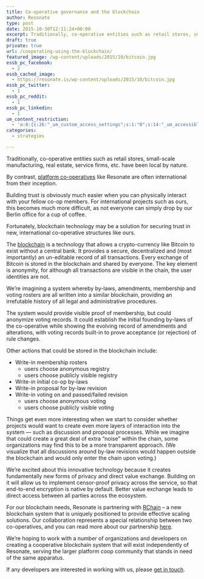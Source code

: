 ```yaml
---
title: Co-operative governance and the blockchain
author: Resonate
type: post
date: 2015-10-30T12:11:24+00:00
excerpt: Traditionally, co-operative entities such as retail stores, small-scale manufacturing, real estate, service firms, etc. have been local by nature. By contrast, platform co-operatives like Resonate are often international from their inception.
draft: true
private: true
url: /cooperating-using-the-blockchain/
featured_image: /wp-content/uploads/2015/10/bitcoin.jpg
essb_pc_facebook:
  - 2
essb_cached_image:
  - https://resonate.is/wp-content/uploads/2015/10/bitcoin.jpg
essb_pc_twitter:
  - 1
essb_pc_reddit:
  - 1
essb_pc_linkedin:
  - 1
um_content_restriction:
  - 'a:8:{s:26:"_um_custom_access_settings";s:1:"0";s:14:"_um_accessible";s:1:"0";s:19:"_um_noaccess_action";s:1:"0";s:30:"_um_restrict_by_custom_message";s:1:"0";s:27:"_um_restrict_custom_message";s:0:"";s:19:"_um_access_redirect";s:1:"0";s:23:"_um_access_redirect_url";s:0:"";s:28:"_um_access_hide_from_queries";s:1:"0";}'
categories:
  - strategies

---
```

Traditionally, co-operative entities such as retail stores, small-scale manufacturing, real estate, service firms, etc. have been local by nature.

By contrast, <a href="https://resonate.is/the-platform-cooperative-movement/" target="_blank" rel="noopener noreferrer">platform co-operatives</a> like Resonate are often international from their inception.

<span style="font-weight: 400;">Building trust is obviously much easier when you can physically interact with your fellow co-op members. For international projects such as ours, this becomes much more difficult, as not everyone can simply drop by our Berlin office for </span><span style="font-weight: 400;">a</span> <span style="font-weight: 400;">cup of coffee.</span>

<span style="font-weight: 400;">Fortunately, blockchain technology may be a solution for securing trust in new, international co-operative structures like ours.</span>

<span style="font-weight: 400;">The </span><a href="https://medium.com/@ConsenSys/programmable-blockchains-in-context-ethereum-s-future-cd8451eb421e" target="_blank" rel="noopener noreferrer"><span style="font-weight: 400;">blockchain</span></a> <span style="font-weight: 400;">is a technology that allows a crypto-currency like Bitcoin to exist without a central bank. It provides a secure, decentralized and (most importantly) an un-editable record of all transactions. Every exchange of Bitcoin is stored in the blockchain and shared by everyone. The key element is anonymity, for although all transactions are visible in the chain, the user identities are not.</span>

<span style="font-weight: 400;">We’re imagining a system whereby by-laws, amendments, membership and voting rosters are all written into a similar blockchain, providing an irrefutable history of all legal and administrative procedures.</span>

<span style="font-weight: 400;">The system would provide visible proof of membership, but could anonymize voting records. It could establish the initial founding by-laws of the co-operative while showing the evolving record of amendments and alterations, with voting records built-in to prove acceptance (or rejection) of rule changes.</span>

<span style="font-weight: 400;">Other actions that could be stored in the blockchain include:</span>

  * Write-in membership rosters 
      * users choose anonymous registry
      * users choose publicly visible registry
  * Write-in initial co-op by-laws
  * Write-in proposal for by-law revision
  * Write-in voting on and passed/failed revision 
      * users choose anonymous voting
      * users choose publicly visible voting

<span style="font-weight: 400;">Things get even more interesting when we start to consider whether projects would want to create even more layers of interaction into the system — such as discussion and proposal processes. While we imagine that could create a great deal of extra “noise” within the chain, some organizations may find this to be a more transparent approach. (We visualize that all discussions around by-law revisions would happen outside the blockchain and would only enter the chain upon voting.)</span>

<span style="font-weight: 400;">We’re excited about this innovative technology because it creates fundamentally new forms of privacy and direct value exchange. Building on it will allow us to implement censor-proof privacy across the service, so that end-to-end encryption is native by default. Better value exchange leads to direct access between all parties across the ecosystem.</span>

<span style="font-weight: 400;">For our blockchain needs, Resonate is partnering with <a href="http://rchain.coop/" target="_blank" rel="noopener noreferrer">RChain</a> &#8211; a new blockchain system that is uniquely positioned to provide effective scaling solutions. Our collaboration represents a special relationship between two co-operatives, and you can read more about our partnership </span><a href="https://resonate.is/rchain-partnership-announcement/" target="_blank" rel="noopener noreferrer"><span style="font-weight: 400;">here</span></a><span style="font-weight: 400;">.</span>

We’re hoping to work with a number of organizations and developers on creating a cooperative blockchain system that will exist independently of Resonate, serving the larger platform coop community that stands in need of the same apparatus.

<span style="font-weight: 400;">If any developers are interested in working with us, please </span><a href="https://resonate.is/contact-us/" target="_blank" rel="noopener noreferrer"><span style="font-weight: 400;">get in touch</span></a><span style="font-weight: 400;">.</span>